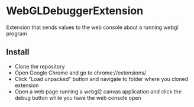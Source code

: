 # WebGLDebuggerExtension
Extension that sends values to the web console about a running webgl program


## Install
- Clone the repository
- Open Google Chrome and go to <a>chrome://extensions/</a>
- Click "Load unpacked" button and navigate to folder where you cloned extension
- Open a web page running a webgl2 canvas application and click the debug button while you have the web console open
